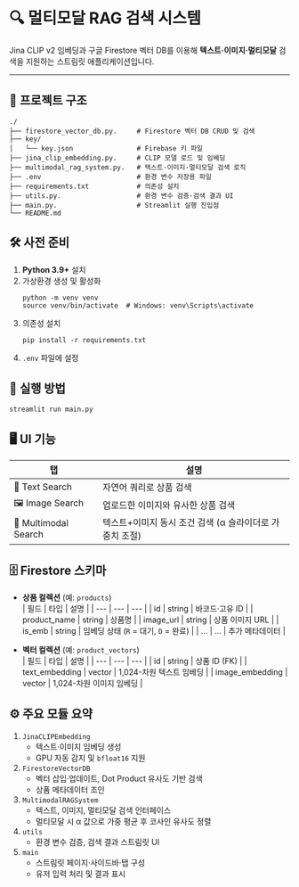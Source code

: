 # 🔍 멀티모달 RAG 검색 시스템

Jina CLIP v2 임베딩과 구글 Firestore 벡터 DB를 이용해 **텍스트·이미지·멀티모달** 검색을
지원하는 스트림릿 애플리케이션입니다.

---

## 📂 프로젝트 구조
```
./
├── firestore_vector_db.py.     # Firestore 벡터 DB CRUD 및 검색
├── key/
│   └── key.json                # Firebase 키 파일
├── jina_clip_embedding.py.     # CLIP 모델 로드 및 임베딩
├── multimodal_rag_system.py.   # 텍스트·이미지·멀티모달 검색 로직
├── .env                        # 환경 변수 저장용 파일
├── requirements.txt            # 의존성 설치
├── utils.py.                   # 환경 변수 검증·검색 결과 UI
├── main.py.                    # Streamlit 실행 진입점
└── README.md                 
```

## 🛠️ 사전 준비
1. **Python 3.9+** 설치  
2. 가상환경 생성 및 활성화
   ```
   python -m venv venv
   source venv/bin/activate  # Windows: venv\Scripts\activate
   ```
3. 의존성 설치
   ```
   pip install -r requirements.txt
   ```
4. `.env` 파일에 설정

## 🚀 실행 방법
```
streamlit run main.py
```

## 🖥️ UI 기능
| 탭 | 설명 |
| --- | --- |
| 📝 Text Search | 자연어 쿼리로 상품 검색 |
| 🖼️ Image Search | 업로드한 이미지와 유사한 상품 검색 |
| 🔀 Multimodal Search | 텍스트+이미지 동시 조건 검색 (α 슬라이더로 가중치 조절) |

## 🗄️ Firestore 스키마
- **상품 컬렉션** (예: `products`)  
  | 필드 | 타입 | 설명 |
  | --- | --- | --- |
  | id | string | 바코드·고유 ID |
  | product_name | string | 상품명 |
  | image_url | string | 상품 이미지 URL |
  | is_emb | string | 임베딩 상태 (`R` = 대기, `D` = 완료) |
  | ... | ... | 추가 메타데이터 |

- **벡터 컬렉션** (예: `product_vectors`)  
  | 필드 | 타입 | 설명 |
  | --- | --- | --- |
  | id | string | 상품 ID (FK) |
  | text_embedding | vector<float> | 1,024-차원 텍스트 임베딩 |
  | image_embedding | vector<float> | 1,024-차원 이미지 임베딩 |

## ⚙️ 주요 모듈 요약
1. `JinaCLIPEmbedding`  
   - 텍스트·이미지 임베딩 생성  
   - GPU 자동 감지 및 `bfloat16` 지원
2. `FirestoreVectorDB`  
   - 벡터 삽입·업데이트, Dot Product 유사도 기반 검색  
   - 상품 메타데이터 조인
3. `MultimodalRAGSystem`  
   - 텍스트, 이미지, 멀티모달 검색 인터페이스  
   - 멀티모달 시 α 값으로 가중 평균 후 코사인 유사도 정렬
4. `utils`  
   - 환경 변수 검증, 검색 결과 스트림릿 UI
5. `main`  
   - 스트림릿 페이지·사이드바·탭 구성  
   - 유저 입력 처리 및 결과 표시